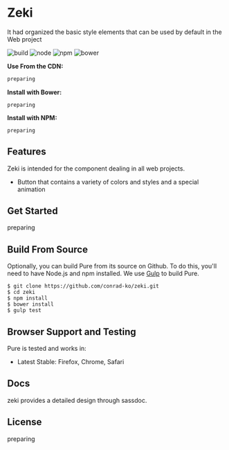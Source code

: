 Zeki
====
It had organized the basic style elements that can be used by default in the Web project

![build](https://img.shields.io/magnumci/ci/96ffb83fa700f069024921b0702e76ff.svg?style=flat)
![node](https://img.shields.io/node/v/gh-badges.svg?style=flat)
![npm](https://img.shields.io/npm/v/npm.svg?style=flat)
![bower](https://img.shields.io/bower/v/bootstrap.svg?style=flat)

**Use From the CDN:**

```html
preparing
```

**Install with Bower:**

```shell
preparing
```

**Install with NPM:**

```shell
preparing
```

Features
--------

Zeki is intended for the component dealing in all web projects.

* Button that contains a variety of colors and styles and a special animation

Get Started
-----------

preparing

Build From Source
-----------------

Optionally, you can build Pure from its source on Github. To do this, you'll
need to have Node.js and npm installed. We use [Gulp][] to build Pure.

```shell
$ git clone https://github.com/conrad-ko/zeki.git
$ cd zeki
$ npm install
$ bower install
$ gulp test
```

[Gulp]: http://gulpjs.com/


Browser Support and Testing
---------------------------

Pure is tested and works in:

* Latest Stable: Firefox, Chrome, Safari


Docs
----------------

zeki provides a detailed design through sassdoc.

License
-------

preparing


[LICENSE file]: https://github.com/yahoo/pure/blob/master/LICENSE.md
